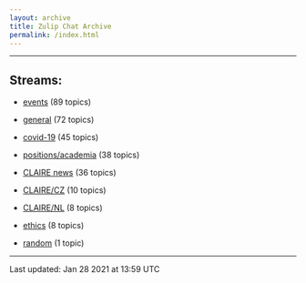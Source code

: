 ```yaml
---
layout: archive
title: Zulip Chat Archive
permalink: /index.html
---
```


---

## Streams:

* [events](stream/201207-events/index.html) (89 topics)

* [general](stream/201199-general/index.html) (72 topics)

* [covid-19](stream/226112-covid-19/index.html) (45 topics)

* [positions/academia](stream/203258-positions/academia/index.html) (38 topics)

* [CLAIRE news](stream/201957-CLAIRE-news/index.html) (36 topics)

* [CLAIRE/CZ](stream/203399-CLAIRE/CZ/index.html) (10 topics)

* [CLAIRE/NL](stream/203255-CLAIRE/NL/index.html) (8 topics)

* [ethics](stream/228366-ethics/index.html) (8 topics)

* [random](stream/202125-random/index.html) (1 topic)

<hr><p>Last updated: Jan 28 2021 at 13:59 UTC</p>
